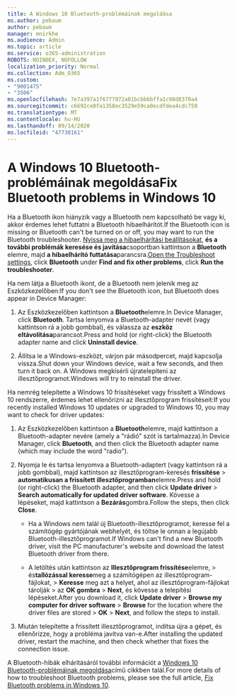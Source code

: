 ```yaml
---
title: A Windows 10 Bluetooth-problémáinak megoldása
ms.author: pebaum
author: pebaum
manager: mnirkhe
ms.audience: Admin
ms.topic: article
ms.service: o365-administration
ROBOTS: NOINDEX, NOFOLLOW
localization_priority: Normal
ms.collection: Adm_O365
ms.custom:
- "9001475"
- "3506"
ms.openlocfilehash: 7e7a397a1f6777972a81bcbb6bffa1c98d8370a4
ms.sourcegitcommit: c6692ce0fa1358ec3529e59ca0ecdfdea4cdc759
ms.translationtype: MT
ms.contentlocale: hu-HU
ms.lasthandoff: 09/14/2020
ms.locfileid: "47730161"
---
```

# <a name="fix-bluetooth-problems-in-windows-10"></a><span data-ttu-id="81050-102">A Windows 10 Bluetooth-problémáinak megoldása</span><span class="sxs-lookup"><span data-stu-id="81050-102">Fix Bluetooth problems in Windows 10</span></span>

<span data-ttu-id="81050-103">Ha a Bluetooth ikon hiányzik vagy a Bluetooth nem kapcsolható be vagy ki, akkor érdemes lehet futtatni a Bluetooth hibaelhárítót.</span><span class="sxs-lookup"><span data-stu-id="81050-103">If the Bluetooth icon is missing or Bluetooth can't be turned on or off, you may want to run the Bluetooth troubleshooter.</span></span> <span data-ttu-id="81050-104">[Nyissa meg a hibaelhárítási beállításokat](ms-settings:troubleshoot), **és a további problémák keresése és javítása**csoportban kattintson a **Bluetooth** elemre, majd **a hibaelhárító futtatása**parancsra.</span><span class="sxs-lookup"><span data-stu-id="81050-104">[Open the Troubleshoot settings](ms-settings:troubleshoot), click **Bluetooth** under **Find and fix other problems**, click **Run the troubleshooter**.</span></span>

<span data-ttu-id="81050-105">Ha nem látja a Bluetooth ikont, de a Bluetooth nem jelenik meg az Eszközkezelőben:</span><span class="sxs-lookup"><span data-stu-id="81050-105">If you don't see the Bluetooth icon, but Bluetooth does appear in Device Manager:</span></span>

1. <span data-ttu-id="81050-106">Az Eszközkezelőben kattintson a **Bluetooth**elemre.</span><span class="sxs-lookup"><span data-stu-id="81050-106">In Device Manager, click **Bluetooth**.</span></span> <span data-ttu-id="81050-107">Tartsa lenyomva a Bluetooth-adapter nevét (vagy kattintson rá a jobb gombbal), és válassza az **eszköz eltávolítása**parancsot.</span><span class="sxs-lookup"><span data-stu-id="81050-107">Press and hold (or right-click) the Bluetooth adapter name and click **Uninstall device**.</span></span>

2. <span data-ttu-id="81050-108">Állítsa le a Windows-eszközt, várjon pár másodpercet, majd kapcsolja vissza.</span><span class="sxs-lookup"><span data-stu-id="81050-108">Shut down your Windows device, wait a few seconds, and then turn it back on.</span></span> <span data-ttu-id="81050-109">A Windows megkísérli újratelepíteni az illesztőprogramot.</span><span class="sxs-lookup"><span data-stu-id="81050-109">Windows will try to reinstall the driver.</span></span>

<span data-ttu-id="81050-110">Ha nemrég telepítette a Windows 10 frissítéseket vagy frissített a Windows 10 rendszerre, érdemes lehet ellenőrizni az illesztőprogram frissítéseit:</span><span class="sxs-lookup"><span data-stu-id="81050-110">If you recently installed Windows 10 updates or upgraded to Windows 10, you may want to check for driver updates:</span></span>

1. <span data-ttu-id="81050-111">Az Eszközkezelőben kattintson a **Bluetooth**elemre, majd kattintson a Bluetooth-adapter nevére (amely a "rádió" szót is tartalmazza).</span><span class="sxs-lookup"><span data-stu-id="81050-111">In Device Manager, click **Bluetooth**, and then click the Bluetooth adapter name (which may include the word "radio").</span></span>

2. <span data-ttu-id="81050-112">Nyomja le és tartsa lenyomva a Bluetooth-adaptert (vagy kattintson rá a jobb gombbal), majd kattintson az illesztőprogram-keresés **frissítése**  >  **automatikusan a frissített illesztőprogramban**elemre.</span><span class="sxs-lookup"><span data-stu-id="81050-112">Press and hold (or right-click) the Bluetooth adapter, and then click **Update driver** > **Search automatically for updated driver software**.</span></span> <span data-ttu-id="81050-113">Kövesse a lépéseket, majd kattintson a **Bezárás**gombra.</span><span class="sxs-lookup"><span data-stu-id="81050-113">Follow the steps, then click **Close**.</span></span>

      - <span data-ttu-id="81050-114">Ha a Windows nem talál új Bluetooth-illesztőprogramot, keresse fel a számítógép gyártójának webhelyét, és töltse le onnan a legújabb Bluetooth-illesztőprogramot.</span><span class="sxs-lookup"><span data-stu-id="81050-114">If Windows can't find a new Bluetooth driver, visit the PC manufacturer's website and download the latest Bluetooth driver from there.</span></span>

    - <span data-ttu-id="81050-115">A letöltés után kattintson az **Illesztőprogram frissítése**elemre,  >  és**tallózással keresse**meg a számítógépen az illesztőprogram-fájlokat,  >  **Keresse** meg azt a helyet, ahol az illesztőprogram-fájlokat tárolják > az **OK gombra**  >  **Next**, és kövesse a telepítési lépéseket.</span><span class="sxs-lookup"><span data-stu-id="81050-115">After you download it, click **Update driver** > **Browse my computer for driver software** > **Browse** for the location where the driver files are stored > **OK** > **Next**, and follow the steps to install.</span></span>

3. <span data-ttu-id="81050-116">Miután telepítette a frissített illesztőprogramot, indítsa újra a gépet, és ellenőrizze, hogy a probléma javítva van-e.</span><span class="sxs-lookup"><span data-stu-id="81050-116">After installing the updated driver, restart the machine, and then check whether that fixes the connection issue.</span></span>

<span data-ttu-id="81050-117">A Bluetooth-hibák elhárításáról további információt a [Windows 10 Bluetooth-problémáinak megoldása](https://support.microsoft.com/help/14169/windows-10-fix-bluetooth-problems)című cikkben talál.</span><span class="sxs-lookup"><span data-stu-id="81050-117">For more details of how to troubleshoot Bluetooth problems, please see the full article, [Fix Bluetooth problems in Windows 10](https://support.microsoft.com/help/14169/windows-10-fix-bluetooth-problems).</span></span>
